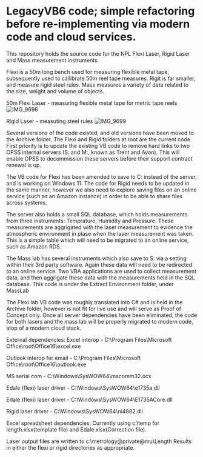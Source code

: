 # LegacyVB6 code; simple refactoring before re-implementing via modern code and cloud services.

This repository holds the source code for the NPL Flexi Laser, Rigid Laser and Mass measurement instruments.

Flexi is a 50m long bench used for measuring flexible metal tape, subsequently used to callibrate 50m reel tape measures.
Rigit is far smaller, and measure rigid steel rules.
Mass measures a variety of data related to the size, weight and volume of objects.

50m Flexi Laser - measuring flexible metal tape for metric tape reels
![IMG_9696](https://github.com/OfficeForProductSafetyAndStandards/LegacyVB6/assets/38748914/a289f13d-d48b-424a-a633-4c0a55284d50)


Rigid Laser - measuting steel rules
![IMG_9699](https://github.com/OfficeForProductSafetyAndStandards/LegacyVB6/assets/38748914/fd95f945-9de5-410a-8841-c8b603ff1fc9)

Several versions of the code existed, and old versions have been moved to the Archive folder. The Flexi and Rigid folders at root are the current code.
First priority is to update the existing VB code to remove hard links to two OPSS internal servers (S: and M:, known as Trent and Avon).
This will enable OPSS to decommission these servers before their support contract renewal is up.

The VB code for Flexi has been amended to save to C: instead of the server, and is working on Windows 11.
The code for Rigid needs to be updated in the same manner, however we also need to explore saving files on an online service (such as an Amazon instance) in order to be able to share files across systems.

The server also holds a small SQL database, which holds measurements from three instruments: Temprature, Humidity and Pressure.
These measurements are aggrigated with the laser measurement to evidence the atmospheric environment in plase when the laser measurement was taken.
This is a simple table which will need to be migrated to an online service, such as Amazon RDS.

The Mass lab has several instruments which also save to S: via a setting within their 3rd party software. Again these data will need to be redirected to an online service. Two VBA applications are used to collect measurement data, and then aggrigate these data with the measurements held in the SQL database.
This code is under the Extract Environment folder, under MassLab

The Flexi lab VB code was roughly translated into C# and is held in the Archive folder, however is not fit for live use and will serve as Proof of Concept only.
Once all server dependencies have been eliminated, the code for both lasers and the mass lab will be properly migrated to modern code, atop of a modern cloud stack.


External dependencies:
Excel interop - C:\Program Files\Microsoft Office\root\Office16\excel.exe

Outlook interop for email - C:\Program Files\Microsoft Office\root\Office16\outlook.exe

MS serial com - C:\Windows\SysWOW64\mscomm32.ocx

Edale (flexi) laser driver - C:\Windows\SysWOW64\e1735a.dll

Edale (flexi) laser driver - C:\Windows\SysWOW64\E1735ACore.dll

Rigid laser driver - C:\Windows\SysWOW64\ni4882.dll

Excel spreadsheet dependencies:
Currently using c:\temp for length.xlsx(template file) and Edale.xlsx(Correction file).

Laser output files are written to c:\metrology\@private\@mu\Length Results in either the flexi or rigid directories as appropriate.

